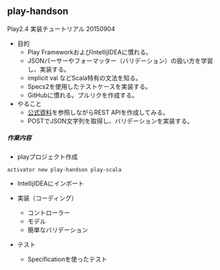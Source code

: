 ## play-handson
Play2.4 実装チュートリアル 20150904

* 目的
    * Play FrameworkおよびIntellijIDEAに慣れる。
    * JSONパーサーやフォーマッター（バリデーション）の扱い方を学習し、実装する。
    * implicit val などScala特有の文法を知る。
    * Specs2を使用したテストケースを実装する。
    * GitHubに慣れる。プルリクを作成する。
* やること
    * [公式資料](https://www.playframework.com/documentation/ja/2.3.x/ScalaJson)を参照しながらREST APIを作成してみる。
    * POSTでJSON文字列を取得し、バリデーションを実装する。

##### 作業内容
* playプロジェクト作成

```
activator new play-handson play-scala
```

* IntellijIDEAにインポート

* 実装（コーディング）
    * コントローラー
    * モデル
    * 簡単なバリデーション

* テスト
    * Specificationを使ったテスト

